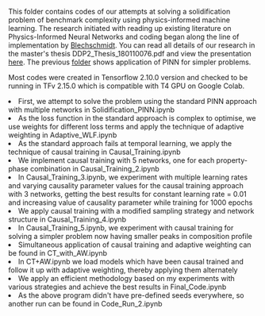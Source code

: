 This folder contains codes of our attempts at solving a solidification problem of benchmark complexity using physics-informed machine learning. The research initiated with reading up existing literature on Physics-Informed Neural Networks and coding began along the line of implementation by [Blechschmidt](https://github.com/janblechschmidt/PDEsByNNs). You can read all details of our research in the master's thesis DDP2_Thesis_180110076.pdf and view the presentation [here](https://shiv12spingo.github.io/aids/). The previous [folder](https://github.com/shiv12spingo/PINN_Research/) shows application of PINN for simpler problems.

Most codes were created in Tensorflow 2.10.0 version and checked to be running in TFv 2.15.0 which is compatible with T4 GPU on Google Colab.

<li>First, we attempt to solve the problem using the standard PINN approach with multiple networks in Solidification_PINN.ipynb</li>
<li>As the loss function in the standard approach is complex to optimise, we use weights for different loss terms and apply the technique of adaptive weighting in Adaptive_WLF.ipynb</li>
<li>As the standard approach fails at temporal learning, we apply the technique of causal training in Causal_Training.ipynb</li>
<li>We implement causal training with 5 networks, one for each property-phase combination in Causal_Training_2.ipynb</li>
<li>In Causal_Training_3.ipynb, we experiment with multiple learning rates and varying causality parameter values for the causal training approach with 3 networks, getting the best results for constant learning rate = 0.01 and increasing value of causality parameter while training for 1000 epochs</li>
<li>We apply causal training with a modified sampling strategy and network structure in Causal_Training_4.ipynb</li>
<li>In Causal_Training_5.ipynb, we experiment with causal training for solving a simpler problem now having smaller peaks in composition profile</li>
<li>Simultaneous application of causal training and adaptive weighting can be found in CT_with_AW.ipynb</li>
<li>In CT+AW.ipynb we load models which have been causal trained and follow it up with adaptive weighting, thereby applying them alternately</li>
<li>We apply an efficient methodology based on my experiments with various strategies and achieve the best results in Final_Code.ipynb</li>
<li>As the above program didn't have pre-defined seeds everywhere, so another run can be found in Code_Run_2.ipynb</li>
